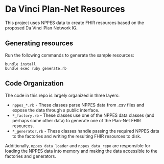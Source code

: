 # Da Vinci Plan-Net Resources

This project uses NPPES data to create FHIR resources based on the proposed
Da Vinci Plan Network IG.

## Generating resources

Run the following commands to generate the sample resources:
```
bundle install
bundle exec ruby generate.rb
```

## Code Organization

The code in this repo is largely organized in three layers:

- `nppes_*.rb` - These classes parse NPPES data from .csv files and expose the
  data through a public interface.
- `*_factory.rb` - These classes use one of the NPPES data classes (and perhaps
  some other data) to generate one of the Plan-Net FHIR resources.
- `*_generator.rb` - These classes handle passing the required NPPES data to the
  factories and writing the resulting FHIR resources to disk.
  
Additionally, `nppes_data_loader` and `nppes_data_repo` are responsible for
loading the NPPES data into memory and making the data accessible to the
factories and generators.
